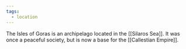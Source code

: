 ```yaml
---
tags:
  - location
---
```

The Isles of Goras is an archipelago located in the [[Silaros Sea]]. It was once a peaceful society, but is now a base for the [[Callestian Empire]]. 